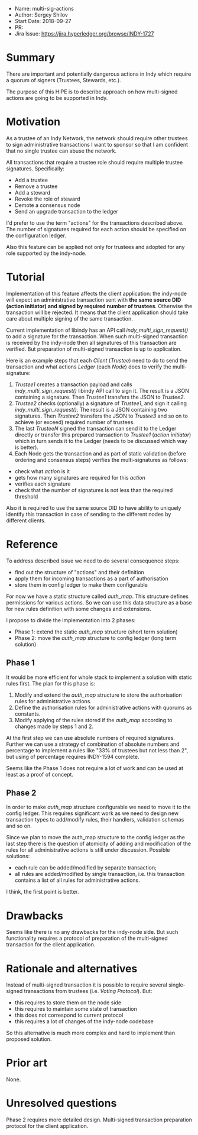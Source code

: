 - Name: multi-sig-actions
- Author: Sergey Shilov
- Start Date: 2018-09-27
- PR:
- Jira Issue: https://jira.hyperledger.org/browse/INDY-1727

# Summary
[summary]: #summary

There are important and potentially dangerous actions in Indy which
require a quorum of signers (Trustees, Stewards, etc.).

The purpose of this HIPE is to describe approach on how multi-signed
actions are going to be supported in Indy.

# Motivation
[motivation]: #motivation

As a trustee of an Indy Network, the network should require other
trustees to sign administrative transactions I want to sponsor so that
I am confident that no single trustee can abuse the network.

All transactions that require a trustee role should require multiple
trustee signatures. Specifically:
 - Add a trustee
 - Remove a trustee
 - Add a steward
 - Revoke the role of steward
 - Demote a consensus node
 - Send an upgrade transaction to the ledger

I'd prefer to use the term "actions" for the transactions described
above. The number of signatures required for each action should be
specified on the configuration ledger.

Also this feature can be applied not only for trustees and adopted for
any role supported by the indy-node.

# Tutorial
[tutorial]: #tutorial

Implementation of this feature affects the client application: the
indy-node will expect an administrative transaction sent with **the
same source DID (action initiator) and signed by required number of
trustees**. Otherwise the transaction will be rejected. It means that
the client application should take care about multiple signing of the
same transaction.

Current implementation of libindy has an API call
*indy_multi_sign_request()* to add a signature for the transaction.
When such multi-signed transaction is received by the indy-node then
all signatures of this transaction are verified. But preparation of
multi-signed transaction is up to application.

Here is an example steps that each *Client* (*Trustee*) need to do to
send the transaction and what actions *Ledger* (each *Node*) does to
verify the multi-signature:

1. *Trustee1* creates a transaction payload and calls
*indy_multi_sign_request()* libindy API call to sign it. The result is
a JSON containing a signature. Then *Trustee1* transfers the JSON to
*Trustee2*.
2. *Trustee2* checks (optionally) a signature of *Trustee1*, and sign it
calling *indy_multi_sign_request()*. The result is a JSON containing
two signatures. Then *Trustee2* transfers the JSON to *Trustee3* and so
on to achieve (or exceed) required number of trustees.
3. The last *TrusteeN* signed the transaction can send it to the Ledger
directly or transfer this prepared transaction to *Trustee1* (*action
initiator*) which in turn sends it to the Ledger (needs to be discussed
which way is better).
3. Each Node gets the transaction and as part of static validation
(before ordering and consensus steps) verifies the multi-signatures as
follows:
 - check what *action* is it
 - gets how many signatures are required for this *action*
 - verifies each signature
 - check that the number of signatures is not less than the required
   threshold

Also it is required to use the same source DID to have ability to
uniquely identify this transaction in case of sending to the different
nodes by different clients.

# Reference
[reference]: #reference

To address described issue we need to do several consequence steps:

 - find out the structure of "actions" and their definition
 - apply them for incoming transactions as a part of authorisation
 - store them in config ledger to make them configurable

For now we have a static structure called *auth_map*. This structure
defines permissions for various actions. So we can use this data
structure as a base for new rules definition with some changes and
extensions.

I propose to divide the implementation into 2 phases:

 - Phase 1: extend the static *auth_map* structure (short term solution)
 - Phase 2: move the *auth_map* structure to config ledger (long term solution)

## Phase 1

It would be more efficient for whole stack to implement a solution with
static rules first. The plan for this phase is:
1. Modify and extend the *auth_map* structure to store the authorisation
rules for administrative actions.
2. Define the authorisation rules for administrative actions with
quorums as constants.
3. Modify applying of the rules stored if the *auth_map* according to
changes made by steps 1 and 2.

At the first step we can use absolute numbers of required signatures.
Further we can use a strategy of combination of absolute numbers and
percentage to implement a rules like "33% of trustees but not less than
2", but using of percentage requires INDY-1594 complete.

Seems like the Phase 1 does not require a lot of work and can be used
at least as a proof of concept.

## Phase 2

In order to make *auth_map* structure configurable we need to move it
to the config ledger. This requires significant work as we need to
design new transaction types to add/modify rules, their handlers,
validation schemas and so on.

Since we plan to move the auth_map structure to the config ledger as
the last step there is the question of atomicity of adding and
modification of the rules for all administrative actions is still under
discussion. Possible solutions:

 - each rule can be added/modified by separate transaction;
 - all rules are added/modified by single transaction, i.e. this
 transaction contains a list of all rules for administrative actions.

I think, the first point is better.

# Drawbacks
[drawbacks]: #drawbacks

Seems like there is no any drawbacks for the indy-node side. But such
functionality requires a protocol of preparation of the multi-signed
transaction for the client application.

# Rationale and alternatives
[alternatives]: #alternatives

Instead of multi-signed transaction it is possible to require several
single-signed transactions from trustees (i.e. *Voting Protocol*). But:
 - this requires to store them on the node side
 - this requires to maintain some state of transaction
 - this does not correspond to current protocol
 - this requires a lot of changes of the indy-node codebase

So this alternative is much more complex and hard to implement than
proposed solution.

# Prior art
[prior-art]: #prior-art

None.

# Unresolved questions
[unresolved]: #unresolved-questions

Phase 2 requires more detailed design.
Multi-signed transaction preparation protocol for the client application.
